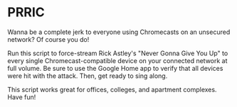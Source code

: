 # PRRIC

Wanna be a complete jerk to everyone using Chromecasts on an unsecured network? Of course you do!

Run this script to force-stream Rick Astley's "Never Gonna Give You Up" to every single Chromecast-compatible device on your connected network at full volume. Be sure to use the Google Home app to verify that all devices were hit with the attack. Then, get ready to sing along.

This script works great for offices, colleges, and apartment complexes. Have fun!
